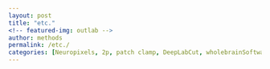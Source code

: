 ```yaml
---
layout: post
title: "etc."
<!-- featured-img: outlab -->
author: methods
permalink: /etc./
categories: [Neuropixels, 2p, patch clamp, DeepLabCut, wholebrainSoftware, HTS, etc.]
---
```

